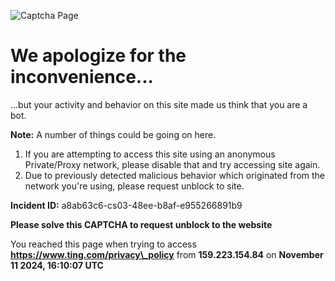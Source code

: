 ![Captcha Page](https://captcha.perfdrive.com/captcha-public/images/ss_captcha.png)

We apologize for the inconvenience...
=====================================

...but your activity and behavior on this site made us think that you are a bot.

**Note:** A number of things could be going on here.

1. If you are attempting to access this site using an anonymous Private/Proxy network, please disable that and try accessing site again.
2. Due to previously detected malicious behavior which originated from the network you're using, please request unblock to site.

**Incident ID:** a8ab63c6-cs03-48ee-b8af-e955266891b9

  

**Please solve this CAPTCHA to request unblock to the website**

  

  

  
  

You reached this page when trying to access **https://www.ting.com/privacy\_policy** from **159.223.154.84** on **November 11 2024, 16:10:07 UTC**